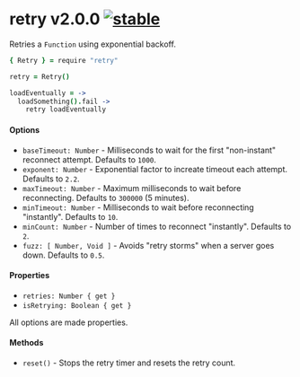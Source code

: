 
# retry v2.0.0 [![stable](http://badges.github.io/stability-badges/dist/stable.svg)](http://github.com/badges/stability-badges)

Retries a `Function` using exponential backoff.

```coffee
{ Retry } = require "retry"

retry = Retry()

loadEventually = ->
  loadSomething().fail ->
    retry loadEventually
```

#### Options

- `baseTimeout: Number` - Milliseconds to wait for the first "non-instant" reconnect attempt. Defaults to `1000`.
- `exponent: Number` - Exponential factor to increate timeout each attempt. Defaults to `2.2`.
- `maxTimeout: Number` - Maximum milliseconds to wait before reconnecting. Defaults to `300000` (5 minutes).
- `minTimeout: Number` - Milliseconds to wait before reconnecting "instantly". Defaults to `10`.
- `minCount: Number` - Number of times to reconnect "instantly". Defaults to `2`.
- `fuzz: [ Number, Void ]` - Avoids "retry storms" when a server goes down. Defaults to `0.5`.

#### Properties

- `retries: Number { get }`
- `isRetrying: Boolean { get }`

All options are made properties.

#### Methods

- `reset()` - Stops the retry timer and resets the retry count.
